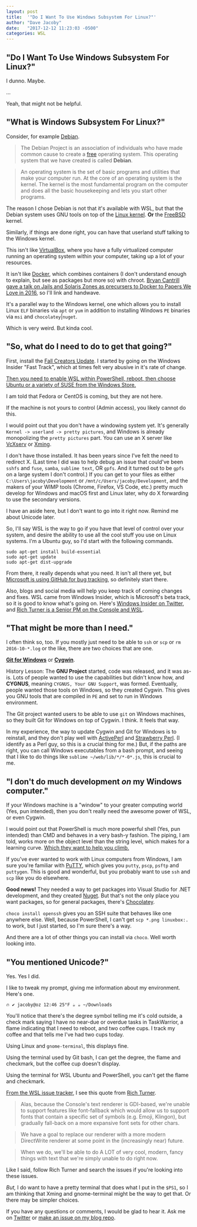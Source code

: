 ```yaml
---
layout: post
title:  '"Do I Want To Use Windows Subsystem For Linux?"'
author: "Dave Jacoby"
date:   "2017-12-12 11:23:03 -0500"
categories: WSL
---
```


## "Do I Want To Use Windows Subsystem For Linux?"

I dunno. Maybe.

...

Yeah, that might not be helpful.

## "What is Windows Subsystem For Linux?"

Consider, for example [Debian](https://www.debian.org/). 

> The Debian Project is an association of individuals who have made common cause to create a [free](https://www.debian.org/intro/free) operating system. This operating system that we have created is called **Debian**.

> An operating system is the set of basic programs and utilities that make your computer run. At the core of an operating system is the kernel. The kernel is the most fundamental program on the computer and does all the basic housekeeping and lets you start other programs.

The reason I chose Debian is not that it's available with WSL, but that the Debian system uses GNU tools on top of the [Linux kernel](https://www.kernel.org/). **Or** the [FreeBSD](https://www.freebsd.org/) kernel. 

Similarly, if things are done right, you can have that userland stuff talking to the Windows kernel. 

This isn't like [VirtualBox](https://www.virtualbox.org/), where you have a fully virtualized computer running an operating system within your computer, taking up a lot of your resources. 

It isn't like [Docker](https://www.docker.com/what-docker), which combines containers (I don't understand enough to explain, but see as packages but more so) with chroot. [Bryan Cantrill gave a talk on Jails and Solaris Zones as precursers to Docker to Papers We Love in 2016](http://paperswelove.org/2016/video/bryan-cantrill-jails-and-solaris-zones/), so I'll link and handwave.

It's a parallel way to the Windows kernel, one which allows you to install Linux `ELF` binaries via `apt` or `yum` in addition to installing Windows `PE` binaries via `msi` and `chocolatey`|`nuget`.

Which is very weird. But kinda cool.

## "So, what do I need to do to get that going?"

First, install the [Fall Creators Update](https://support.microsoft.com/en-us/help/4028685/windows-10-get-the-fall-creators-update). I started by going on the Windows Insider "Fast Track", which at times felt very abusive in it's rate of change. 

[Then you need to enable WSL within PowerShell, reboot, then choose Ubuntu or a variety of SUSE from the Windows Store.](https://docs.microsoft.com/en-us/windows/wsl/install-win10) 

I am told that Fedora or CentOS is coming, but they are not here.

If the machine is not yours to control (Admin access), you likely cannot do this.

I would point out that you don't have a windowing system yet. It's generally `Kernel -> userland -> pretty pictures`, and Windows is already monopolizing the `pretty pictures` part. You can use an X server like [VcXserv](https://sourceforge.net/projects/vcxsrv/) or [Xming](https://sourceforge.net/projects/xming/). 

I don't have those installed. It has been years since I've felt the need to redirect X. (Last time I did was to help debug an issue that could've been `sshfs` and `fuse`, `samba`, `sublime text`, OR `gpfs`. And it turned out to be `gpfs` on a large system I don't control.) If you can get to your files as either `C:\Users\jacoby\Development` or `/mnt/c/Users/jacoby/Development`, and the makers of your WIMP tools (Chrome, Firefox, VS Code, etc.) pretty much develop for Windows and macOS first and Linux later, why do X forwarding to use the secondary versions.

I have an aside here, but I don't want to go into it right now. Remind me about Unicode later.

So, I'll say WSL is the way to go if you have that level of control over your system, and desire the ability to use all the cool stuff you use on Linux systems. I'm a Ubuntu guy, so I'd start with the following commands.

    sudo apt-get install build-essential
    sudo apt-get update
    sudo apt-get dist-upgrade

From there, it really depends what you need. It isn't all there yet, but [Microsoft is using GitHub for bug tracking](https://github.com/Microsoft/WSL), so definitely start there.

Also, blogs and social media will help you keep track of coming changes and fixes. WSL came from Windows Insider, which is Microsoft's beta track, so it is good to know what's going on. Here's [Windows Insider on Twitter](https://twitter.com/windowsinsider), and [Rich Turner is a Senior PM on the Console and WSL](https://twitter.com/richturn_ms). 

## "That might be more than I need."

I often think so, too. If you mostly just need to be able to `ssh` or `scp` or `rm 2016-10-*.log` or the like, there are two choices that are one. 

[**Git for Windows**](https://git-scm.com/download/win) or [**Cygwin**](https://www.cygwin.com/).

History Lesson: The **GNU Project** started, code was released, and it was as-is. Lots of people wanted to use the capabilities but didn't know how, and **CYGNUS**, meaning `CYGNUS, Your GNU Support`, was formed. Eventually, people wanted those tools on Windows, so they created Cygwin. This gives you GNU tools that are compiled in `PE` and set to run in Windows environment. 

The Git project wanted users to be able to use `git` on Windows machines, so they built Git for Windows on top of Cygwin. I think. It feels that way.

In my experience, the way to update Cygwin and Git for Windows is to reinstall, and they don't play well with [ActivePerl](https://www.activestate.com/activeperl/downloads) and [Strawberry Perl](http://strawberryperl.com/). (I identify as a Perl guy, so this is a crucial thing for me.) But, if the paths are right, you can call Windows executables from a bash prompt, and seeing that I like to do things like `sublime ~/web/lib/*/*-0*.js`, this is crucial to me.

## "I don't do much development *on* my Windows computer."

If your Windows machine is a "window" to your greater computing world (Yes, pun intended), then you don't really need the awesome power of WSL, or even Cygwin. 

I would point out that PowerShell is much more powerful shell (Yes, pun intended) than CMD and behaves in a very bash-y fashion. The piping, I am told, works more on the object level than the string level, which makes for a learning curve. [Which they want to help you climb.](https://github.com/PowerShell/PowerShell/tree/master/docs/learning-powershell)

If you've ever wanted to work with Linux computers from Windows, I am sure you're familiar with [PuTTY](https://www.chiark.greenend.org.uk/~sgtatham/putty/latest.html), which gives you `putty`, `pscp`, `psftp` and `puttygen`. This is good and wonderful, but you probably want to use `ssh` and `scp` like you do elsewhere.

**Good news!** They needed a way to get packages into Visual Studio for .NET development, and they created [Nuget](https://www.nuget.org/). But that's not the only place you want packages, so for general packages, there's [Chocolatey](https://chocolatey.org/). 

`choco install openssh` gives you an SSH suite that behaves like one anywhere else. Well, because PowerShell, I can't get `scp *.png linuxbox:.` to work, but I just started, so I'm sure there's a way.

And there are a lot of other things you can install via `choco`. Well worth looking into.

## "You mentioned Unicode?"

Yes. Yes I did.

I like to tweak my prompt, giving me information about my environment. Here's one.

    🔥 ✔ jacoby@oz 12:46 25°F ☕ ☕ ~/Downloads 

You'll notice that there's the degree symbol telling me it's cold outside, a check mark saying I have no near-due or overdue tasks in TaskWarrior, a flame indicating that I need to reboot, and two coffee cups. I track my coffee and that tells me I've had two cups today. 

Using Linux and `gnome-terminal`, this displays fine.

Using the terminal used by Git bash, I can get the degree, the flame and checkmark, but the coffee cup doesn't display.

Using the terminal for WSL Ubuntu and PowerShell, you can't get the flame and checkmark.

[From the WSL issue tracker](https://github.com/Microsoft/WSL/issues/75), I see this quote from [Rich Turner](https://twitter.com/richturn_ms).

> Alas, because the Console's text renderer is GDI-based, we're unable to support features like font-fallback which would allow us to support fonts that contain a specific set of symbols (e.g. Emoji, Klingon), but gradually fall-back on a more expansive font sets for other chars.

> We have a goal to replace our renderer with a more modern DirectWrite renderer at some point in the (increasingly near) future.

> When we do, we'll be able to do A LOT of very cool, modern, fancy things with text that we're simply unable to do right now.

Like I said, follow Rich Turner and search the issues if you're looking into these issues.

*But,* I do want to have a pretty terminal that does what I put in the `$PS1`, so I am thinking that Xming and gnome-terminal might be the way to get that. Or there may be simpler choices.  

If you have any questions or comments, I would be glad to hear it. Ask me on [Twitter](https://twitter.com/jacobydave) or [make an issue on my blog repo](https://github.com/jacoby/jacoby.github.io).


